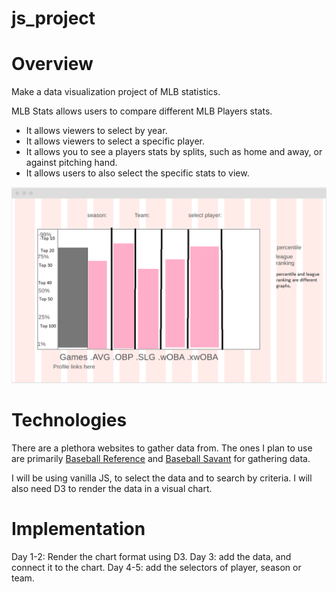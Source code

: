 # js_project

# Overview

Make a data visualization project of MLB statistics. 

 MLB Stats allows users to compare different MLB Players stats.
* It allows viewers to select by year.
* It allows viewers to select a specific player.
* It allows you to see a players stats by splits, such as home and away, or against pitching hand.
* It allows users to also select the specific stats to view. 

![wireframe](https://github.com/yrosenberg1/js_project/blob/main/src/images/Capture.PNG)

# Technologies

There are a plethora websites to gather data from. The ones I plan to use are primarily [Baseball Reference](https://www.baseball-reference.com/) and [Baseball Savant](https://baseballsavant.mlb.com/) for gathering data. 

I will be using vanilla JS, to select the data and to search by criteria.
I will also need D3 to render the data in a visual chart.

# Implementation

Day 1-2: Render the chart format using D3.
Day 3: add the data, and connect it to the chart.
Day 4-5: add the selectors of player, season or team.


